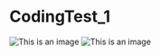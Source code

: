 # CodingTest_1

![This is an image](https://user-images.githubusercontent.com/103671984/224448617-55656be7-abfb-4c3e-b853-a03a78017cda.png)
![This is an image](https://user-images.githubusercontent.com/103671984/224448757-8af9e915-b3ee-4fe7-9dd9-fa08a5839cdb.png)
